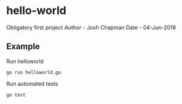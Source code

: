 # hello-world
Obligatory first project
Author - Josh Chapman
Date - 04-Jun-2018

## Example
Run helloworld
```
go run helloworld.go 
```

Run automated tests
```
go test
```
